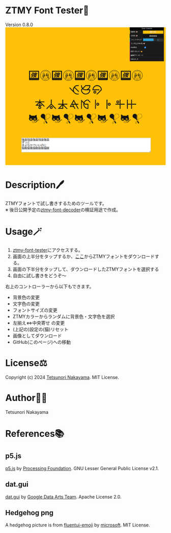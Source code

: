 # ZTMY Font Tester🦔
Version 0.8.0  
<img src="./images/keyVisual.png" width="640px"/>

# Description🖊️
ZTMYフォントで試し書きするためのツールです。  
※ 後日公開予定の[ztmy-font-decoder](https://github.com/tetunori/ztmy-font-decoder)の検証用途で作成。

# Usage🪄
1. [ztmy-font-tester](https://tetunori.github.io/ztmy-font-tester/)にアクセスする。
2. 画面の上半分をタップするか、[ここ](https://zutomayo.net/font/)からZTMYフォントをダウンロードする。
3. 画面の下半分をタップして、ダウンロードしたZTMYフォントを選択する
4. 自由に試し書きをどうぞ～  

右上のコントローラーから以下もできます。
- 背景色の変更
- 文字色の変更
- フォントサイズの変更
- ZTMYカラーからランダムに背景色・文字色を選択
- 左揃え⇔中央寄せ の変更
- (上記の)設定の(猫)リセット
- 画像としてダウンロード
- GitHub(このページ)への移動

# License⚖️
Copyright (c) 2024 [Tetsunori Nakayama](https://github.com/tetunori). MIT License.

# Author🧙‍♂️
Tetsunori Nakayama

# References📚
## p5.js
[p5.js](https://github.com/processing/p5.js) by [Processing Foundation](https://github.com/processing). GNU Lesser General Public License v2.1.

## dat.gui
[dat.gui](https://github.com/dataarts/dat.gui) by [Google Data Arts Team](https://github.com/dataarts). Apache License 2.0.

## Hedgehog png
A hedgehog picture is from [fluentui-emoji](https://github.com/microsoft/fluentui-emoji) by [microsoft](https://github.com/microsoft). MIT License.
